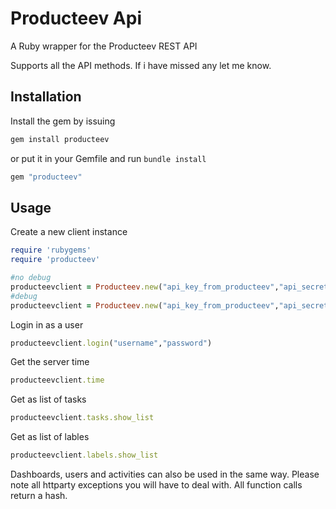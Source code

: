 # Producteev Api

A Ruby wrapper for the Producteev REST API 

Supports all the API methods. If i have missed any let me know. 

## Installation

Install the gem by issuing

```ruby
gem install producteev
```

or put it in your Gemfile and run `bundle install`

```ruby
gem "producteev"
```

## Usage

Create a new client instance

```ruby
require 'rubygems'
require 'producteev'

#no debug
producteevclient = Producteev.new("api_key_from_producteev","api_secret_from_producteev")
#debug
producteevclient = Producteev.new("api_key_from_producteev","api_secret_from_producteev",true)
```

Login in as a user
```ruby
producteevclient.login("username","password")
```

Get the server time
```ruby
producteevclient.time
```

Get as list of tasks
```ruby
producteevclient.tasks.show_list
```

Get as list of lables
```ruby
producteevclient.labels.show_list
```

Dashboards, users and activities can also be used in the same way. Please note all httparty exceptions you will have to deal with. All function calls return a hash.



